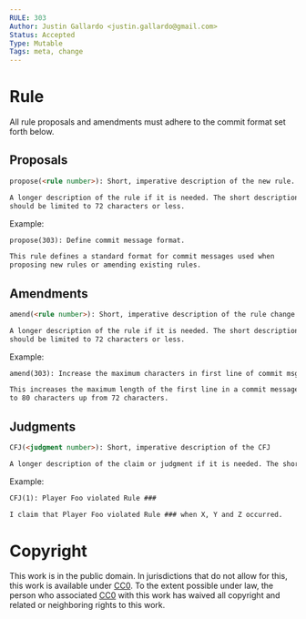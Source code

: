 ```yaml
---
RULE: 303
Author: Justin Gallardo <justin.gallardo@gmail.com>
Status: Accepted
Type: Mutable
Tags: meta, change
---
```


# Rule

All rule proposals and amendments must adhere to the commit format set
forth below.

## Proposals

```markdown
propose(<rule number>): Short, imperative description of the new rule.

A longer description of the rule if it is needed. The short description
should be limited to 72 characters or less.
```

Example:

```markdown
propose(303): Define commit message format.

This rule defines a standard format for commit messages used when
proposing new rules or amending existing rules.
```

## Amendments

```markdown
amend(<rule number>): Short, imperative description of the rule change.

A longer description of the rule if it is needed. The short description
should be limited to 72 characters or less.
```

Example:

```markdown
amend(303): Increase the maximum characters in first line of commit msg.

This increases the maximum length of the first line in a commit message
to 80 characters up from 72 characters.
```

## Judgments

```markdown
CFJ(<judgment number>): Short, imperative description of the CFJ

A longer description of the claim or judgment if it is needed. The short description should be limited to 80 characters or less.
```

Example:

```markdown
CFJ(1): Player Foo violated Rule ###

I claim that Player Foo violated Rule ### when X, Y and Z occurred.
```

# Copyright

This work is in the public domain. In jurisdictions that do not allow for this, this work is available under [CC0](https://creativecommons.org/publicdomain/zero/1.0/). To the extent possible under law, the person who associated [CC0](https://creativecommons.org/publicdomain/zero/1.0/) with this work has waived all copyright and related or neighboring rights to this work.

